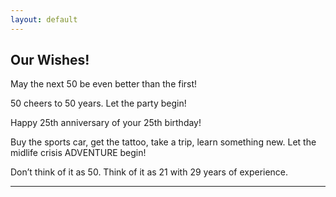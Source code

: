 ```yaml
---
layout: default
---
```


## Our Wishes!
May the next 50 be even better than the first!

50 cheers to 50 years. Let the party begin!

Happy 25th anniversary of your 25th birthday!

Buy the sports car, get the tattoo, take a trip, learn something new. Let the midlife crisis ADVENTURE begin!

Don’t think of it as 50. Think of it as 21 with 29 years of experience.

----
<div class="comments">
	<div id="disqus_thread"></div>
	<script type="text/javascript">

	    var disqus_shortname = 'https-ntuc255-github-io-chey-another-page-html';

	    (function() {
	        var dsq = document.createElement('script'); dsq.type = 'text/javascript'; dsq.async = true;
	        dsq.src = '//' + disqus_shortname + '.disqus.com/embed.js';
	        (document.getElementsByTagName('head')[0] || document.getElementsByTagName('body')[0]).appendChild(dsq);
	    })();

	</script>
	<noscript>Please enable JavaScript to view the <a href="http://disqus.com/?ref_noscript">comments powered by Disqus.</a></noscript>
</div>



[back](./)
